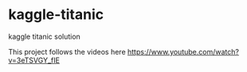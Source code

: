 # kaggle-titanic
kaggle titanic solution

This project follows the videos here https://www.youtube.com/watch?v=3eTSVGY_fIE
